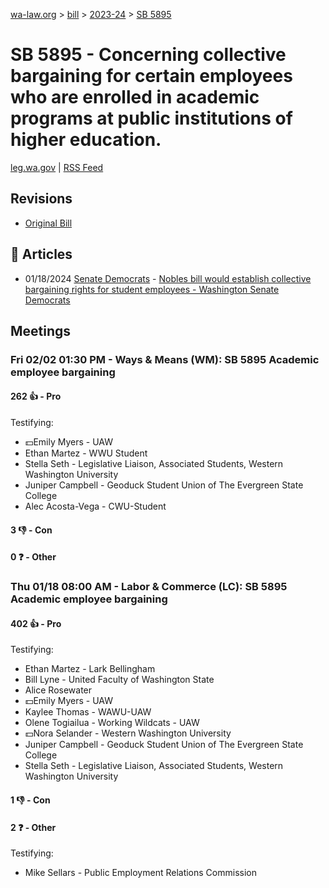 [wa-law.org](/) > [bill](/bill/) > [2023-24](/bill/2023-24/) > [SB 5895](/bill/2023-24/sb/5895/)

# SB 5895 - Concerning collective bargaining for certain employees who are enrolled in academic programs at public institutions of higher education.
[leg.wa.gov](https://app.leg.wa.gov/billsummary?BillNumber=5895&Year=2023&Initiative=false) | [RSS Feed](./rss.xml)

## Revisions
* [Original Bill](1/)

## 📰 Articles
* 01/18/2024 [Senate Democrats](/org/senate_democrats/) - [Nobles bill would establish collective bargaining rights for student employees - Washington Senate Democrats](https://senatedemocrats.wa.gov/blog/2024/01/18/nobles-bill-would-establish-collective-bargaining-rights-for-student-employees/#:~:text=Senate%20Bill%205895)

## Meetings
### Fri 02/02 01:30 PM - Ways & Means (WM): SB 5895 Academic employee bargaining
#### 262 👍 - Pro
Testifying:
* 💵Emily Myers - UAW
* Ethan Martez - WWU Student
* Stella Seth - Legislative Liaison, Associated Students, Western Washington University
* Juniper Campbell - Geoduck Student Union of The Evergreen State College
* Alec Acosta-Vega - CWU-Student

#### 3 👎 - Con

#### 0 ❓ - Other

### Thu 01/18 08:00 AM - Labor & Commerce (LC): SB 5895 Academic employee bargaining
#### 402 👍 - Pro
Testifying:
* Ethan Martez - Lark Bellingham
* Bill Lyne - United Faculty of Washington State
* Alice Rosewater
* 💵Emily Myers - UAW
* Kaylee Thomas - WAWU-UAW
* Olene Togiailua - Working Wildcats - UAW
* 💵Nora Selander - Western Washington University
* Juniper Campbell - Geoduck Student Union of The Evergreen State College
* Stella Seth - Legislative Liaison, Associated Students, Western Washington University

#### 1 👎 - Con

#### 2 ❓ - Other
Testifying:
* Mike Sellars - Public Employment Relations Commission
